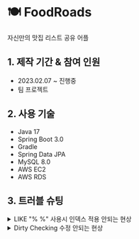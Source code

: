 ﻿# 🍽️ FoodRoads

자신만의 맛집 리스트 공유 어플

## 1. 제작 기간 & 참여 인원

- 2023.02.07 ~ 진행중
- 팀 프로젝트

## 2. 사용 기술

- Java 17
- Spring Boot 3.0
- Gradle
- Spring Data JPA
- MySQL 8.0
- AWS EC2
- AWS RDS

## 3. 트러블 슈팅

<details>
<summary>LIKE "% %" 사용시 인덱스 적용 안되는 현상</summary>

[문제]
검색 API에서 LIKE로 키워드를 포함하는 맛집을 와일드카드와 검색할 때 데이터베이스에서 인덱스가 있는데도 불구하고 활용하지 않은 것을 확인했다.

[문제 원인과 해결 방법]

해당 문제의 원인과해결은 [블로그](https://velog.io/@pjoon357/%EA%B2%80%EC%83%89-API-%EC%84%B1%EB%8A%A5-%EA%B0%9C%EC%84%A0)에 작성해 놨다.

</details>

<details>
<summary>Dirty Checking 수정 안되는 현상</summary>

[문제]

![image](https://user-images.githubusercontent.com/40589394/220272762-abf4a6d0-00a0-4146-9571-95639e10c2fa.png)

수정 테스트 상황에서

![image](https://user-images.githubusercontent.com/40589394/220274164-55c7606a-367a-4a53-9c6e-c3f80752bb4f.png)

맛집 리스트의 이름을 수정했지만

![image](https://user-images.githubusercontent.com/40589394/220273818-a6b7c82b-0e6f-4a48-ab71-c3f0ea0405ad.png)

수정 사항이 반영이 되지 않은 모습

[문제 원인]

JPA는 엔티티 조회 후 영속성 컨텍스트의 1차 캐시에 저장할 때 스냅샷과 함께 저장한다. <br>
그러고나서 commit()또는 flush()가 일어날 때 엔티티와 스냅샷을 비교해서, 변경 사항이 있으면 UPDATE SQL을 알아서 만들어서 DB에 저장한다.

하지만 위 updateStoreList()에서는 commit()또는 flush()가 일어나지 않아 변경 사항이 반영되지 않았던 것이다.

[해결 방법]

`@Transactional` 애노테이션을 붙여 해당 메소드가 트랜잭션으로 묶여 메서드가 끝나는 지점에 트랜잭션 commit이 발생하게 되거 flush가 자동으로 작동됩니다.

![image](https://user-images.githubusercontent.com/40589394/220281481-62c976a4-e465-4e46-86d4-41780855d67b.png)

![image](https://user-images.githubusercontent.com/40589394/220281803-1774b14a-19a3-412d-ac6d-ba246724d73a.png)

</details>
